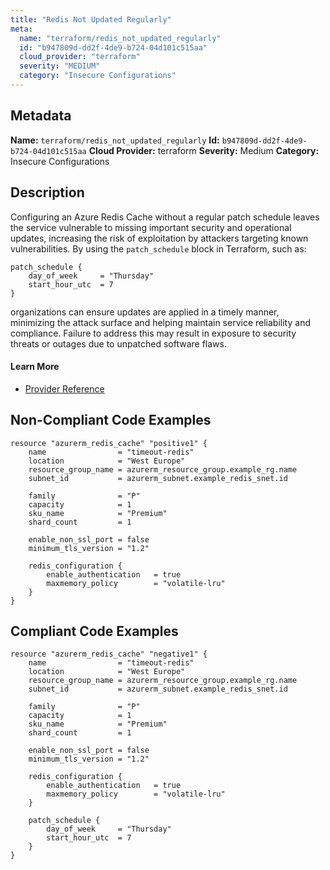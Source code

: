 ```yaml
---
title: "Redis Not Updated Regularly"
meta:
  name: "terraform/redis_not_updated_regularly"
  id: "b947809d-dd2f-4de9-b724-04d101c515aa"
  cloud_provider: "terraform"
  severity: "MEDIUM"
  category: "Insecure Configurations"
---
```

## Metadata
**Name:** `terraform/redis_not_updated_regularly`
**Id:** `b947809d-dd2f-4de9-b724-04d101c515aa`
**Cloud Provider:** terraform
**Severity:** Medium
**Category:** Insecure Configurations
## Description
Configuring an Azure Redis Cache without a regular patch schedule leaves the service vulnerable to missing important security and operational updates, increasing the risk of exploitation by attackers targeting known vulnerabilities. By using the `patch_schedule` block in Terraform, such as:

```
patch_schedule {
    day_of_week     = "Thursday"
    start_hour_utc  = 7
}
```

organizations can ensure updates are applied in a timely manner, minimizing the attack surface and helping maintain service reliability and compliance. Failure to address this may result in exposure to security threats or outages due to unpatched software flaws.

#### Learn More

 - [Provider Reference](https://registry.terraform.io/providers/hashicorp/azurerm/latest/docs/resources/redis_cache#patch_schedule)

## Non-Compliant Code Examples
```azure
resource "azurerm_redis_cache" "positive1" {
    name                = "timeout-redis"
    location            = "West Europe"
    resource_group_name = azurerm_resource_group.example_rg.name
    subnet_id           = azurerm_subnet.example_redis_snet.id

    family              = "P"
    capacity            = 1
    sku_name            = "Premium"
    shard_count         = 1

    enable_non_ssl_port = false
    minimum_tls_version = "1.2"

    redis_configuration {
        enable_authentication   = true
        maxmemory_policy        = "volatile-lru"
    }
}
```

## Compliant Code Examples
```azure
resource "azurerm_redis_cache" "negative1" {
    name                = "timeout-redis"
    location            = "West Europe"
    resource_group_name = azurerm_resource_group.example_rg.name
    subnet_id           = azurerm_subnet.example_redis_snet.id

    family              = "P"
    capacity            = 1
    sku_name            = "Premium"
    shard_count         = 1

    enable_non_ssl_port = false
    minimum_tls_version = "1.2"

    redis_configuration {
        enable_authentication   = true
        maxmemory_policy        = "volatile-lru"
    }

    patch_schedule {
        day_of_week     = "Thursday"
        start_hour_utc  = 7
    }
}
```